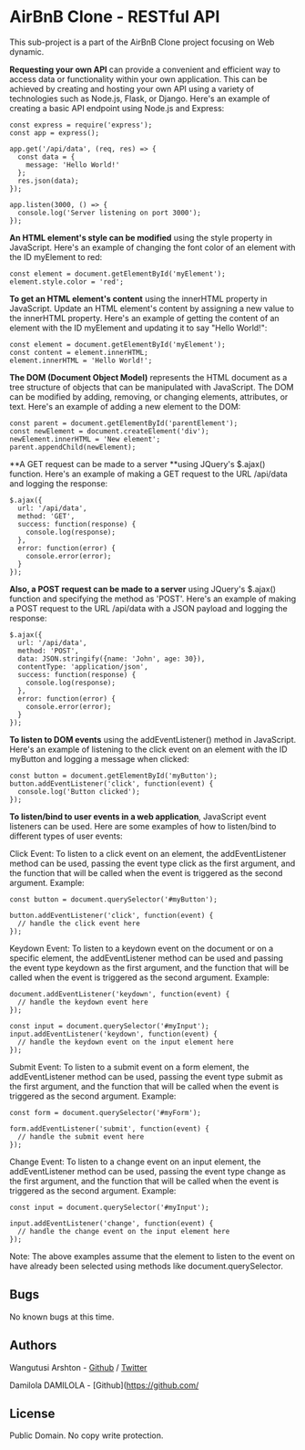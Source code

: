 # AirBnB Clone - RESTful API
This sub-project is a part of the AirBnB Clone project focusing on Web dynamic.

**Requesting your own API** can provide a convenient and efficient way to access data or functionality within your own application.
This can be achieved by creating and hosting your own API using a variety of technologies such as Node.js, Flask, or Django.
Here's an example of creating a basic API endpoint using Node.js and Express:
```
const express = require('express');
const app = express();

app.get('/api/data', (req, res) => {
  const data = {
    message: 'Hello World!'
  };
  res.json(data);
});

app.listen(3000, () => {
  console.log('Server listening on port 3000');
});
```

**An HTML element's style can be modified** using the style property in JavaScript.
Here's an example of changing the font color of an element with the ID myElement to red:
```
const element = document.getElementById('myElement');
element.style.color = 'red';
```

**To get an HTML element's content** using the innerHTML property in JavaScript.
Update an HTML element's content by assigning a new value to the innerHTML property.
Here's an example of getting the content of an element with the ID myElement and updating it to say "Hello World!":
```
const element = document.getElementById('myElement');
const content = element.innerHTML;
element.innerHTML = 'Hello World!';
```

**The DOM (Document Object Model)** represents the HTML document as a tree structure of objects that can be manipulated with JavaScript.
The DOM can be modified by adding, removing, or changing elements, attributes, or text.
Here's an example of adding a new element to the DOM:
```
const parent = document.getElementById('parentElement');
const newElement = document.createElement('div');
newElement.innerHTML = 'New element';
parent.appendChild(newElement);
```

**A GET request can be made to a server **using JQuery's $.ajax() function.
Here's an example of making a GET request to the URL /api/data and logging the response:
```
$.ajax({
  url: '/api/data',
  method: 'GET',
  success: function(response) {
    console.log(response);
  },
  error: function(error) {
    console.error(error);
  }
});
```

**Also, a POST request can be made to a server** using JQuery's $.ajax() function and specifying the method as 'POST'.
Here's an example of making a POST request to the URL /api/data with a JSON payload and logging the response:
```
$.ajax({
  url: '/api/data',
  method: 'POST',
  data: JSON.stringify({name: 'John', age: 30}),
  contentType: 'application/json',
  success: function(response) {
    console.log(response);
  },
  error: function(error) {
    console.error(error);
  }
});
```

**To listen to DOM events** using the addEventListener() method in JavaScript.
Here's an example of listening to the click event on an element with the ID myButton and logging a message when clicked:
```
const button = document.getElementById('myButton');
button.addEventListener('click', function(event) {
  console.log('Button clicked');
});
```

**To listen/bind to user events in a web application**, JavaScript event listeners can be used. Here are some examples of how to listen/bind to different types of user events:

Click Event:
To listen to a click event on an element, the addEventListener method can be used,  passing the event type click as the first argument, and the function that will be called when the event is triggered as the second argument.
Example:
```
const button = document.querySelector('#myButton');

button.addEventListener('click', function(event) {
  // handle the click event here
});
```
Keydown Event:
To listen to a keydown event on the document or on a specific element, the addEventListener method can be used and passing the event type keydown as the first argument, and the function that will be called when the event is triggered as the second argument.
Example:
```
document.addEventListener('keydown', function(event) {
  // handle the keydown event here
});

const input = document.querySelector('#myInput');
input.addEventListener('keydown', function(event) {
  // handle the keydown event on the input element here
});
```
Submit Event:
To listen to a submit event on a form element, the addEventListener method can be used, passing the event type submit as the first argument, and the function that will be called when the event is triggered as the second argument.
Example:
```
const form = document.querySelector('#myForm');

form.addEventListener('submit', function(event) {
  // handle the submit event here
});
```
Change Event:
To listen to a change event on an input element, the addEventListener method can be used, passing the event type change as the first argument, and the function that will be called when the event is triggered as the second argument.
Example:
```
const input = document.querySelector('#myInput');

input.addEventListener('change', function(event) {
  // handle the change event on the input element here
});
```
Note: The above examples assume that the element to listen to the event on have already been selected using methods like document.querySelector.


## Bugs
No known bugs at this time. 

## Authors
Wangutusi Arshton - [Github](https://github.com/wang-arshton256) / [Twitter](https://twitter.com/wangarshtonc)
 
Damilola DAMILOLA - [Github](https://github.com/

## License
Public Domain. No copy write protection. 
